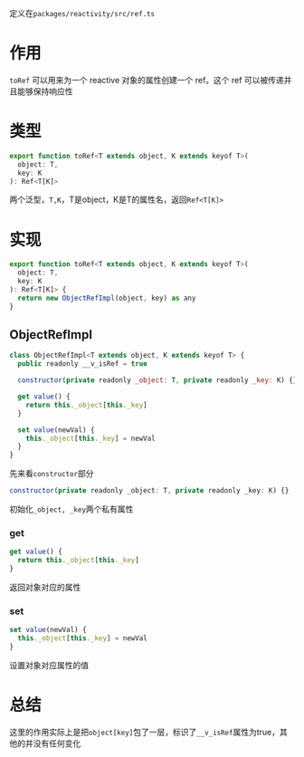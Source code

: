 定义在`packages/reactivity/src/ref.ts`

# 作用

`toRef` 可以用来为一个 reactive 对象的属性创建一个 ref。这个 ref 可以被传递并且能够保持响应性

# 类型

```js
export function toRef<T extends object, K extends keyof T>(
  object: T,
  key: K
): Ref<T[K]>
```

两个泛型，`T,K`，T是object，K是T的属性名，返回`Ref<T[K]>`

# 实现

```js
export function toRef<T extends object, K extends keyof T>(
  object: T,
  key: K
): Ref<T[K]> {
  return new ObjectRefImpl(object, key) as any
}
```

## ObjectRefImpl

```js
class ObjectRefImpl<T extends object, K extends keyof T> {
  public readonly __v_isRef = true

  constructor(private readonly _object: T, private readonly _key: K) {}

  get value() {
    return this._object[this._key]
  }

  set value(newVal) {
    this._object[this._key] = newVal
  }
}
```

先来看`constructor`部分

```js
constructor(private readonly _object: T, private readonly _key: K) {}
```

初始化`_object, _key`两个私有属性

### get

```js
get value() {
  return this._object[this._key]
}
```

返回对象对应的属性

### set

```js
set value(newVal) {
  this._object[this._key] = newVal
}
```

设置对象对应属性的值

# 总结

这里的作用实际上是把`object[key]`包了一层，标识了`__v_isRef`属性为true，其他的并没有任何变化